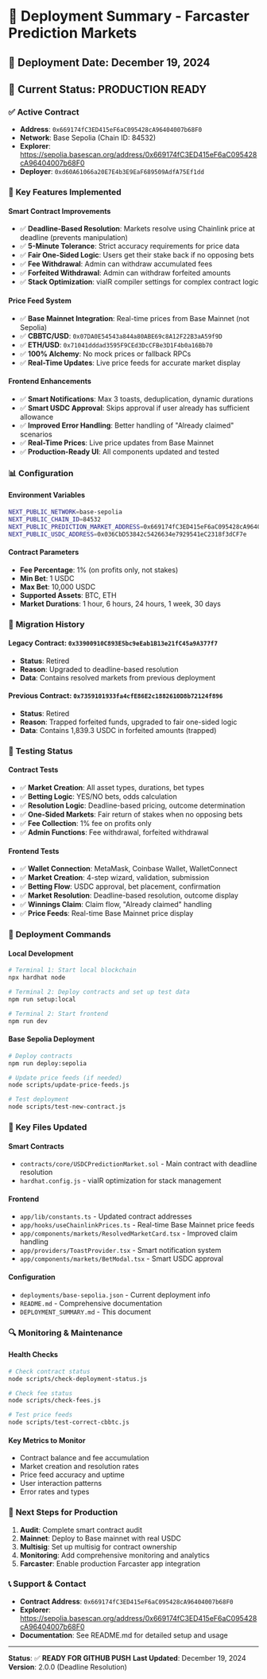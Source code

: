 # 🚀 Deployment Summary - Farcaster Prediction Markets

## 📅 Deployment Date: December 19, 2024

## 🎯 Current Status: **PRODUCTION READY**

### ✅ **Active Contract**
- **Address**: `0x669174fC3ED415eF6aC095428cA96404007b68F0`
- **Network**: Base Sepolia (Chain ID: 84532)
- **Explorer**: https://sepolia.basescan.org/address/0x669174fC3ED415eF6aC095428cA96404007b68F0
- **Deployer**: `0xd60A61066a20E7E4b3E9EaF689509AdfA75Ef1dd`

### 🔧 **Key Features Implemented**

#### **Smart Contract Improvements**
- ✅ **Deadline-Based Resolution**: Markets resolve using Chainlink price at deadline (prevents manipulation)
- ✅ **5-Minute Tolerance**: Strict accuracy requirements for price data
- ✅ **Fair One-Sided Logic**: Users get their stake back if no opposing bets
- ✅ **Fee Withdrawal**: Admin can withdraw accumulated fees
- ✅ **Forfeited Withdrawal**: Admin can withdraw forfeited amounts
- ✅ **Stack Optimization**: viaIR compiler settings for complex contract logic

#### **Price Feed System**
- ✅ **Base Mainnet Integration**: Real-time prices from Base Mainnet (not Sepolia)
- ✅ **CBBTC/USD**: `0x07DA0E54543a844a80ABE69c8A12F22B3aA59f9D`
- ✅ **ETH/USD**: `0x71041dddad3595F9CEd3DcCFBe3D1F4b0a16Bb70`
- ✅ **100% Alchemy**: No mock prices or fallback RPCs
- ✅ **Real-Time Updates**: Live price feeds for accurate market display

#### **Frontend Enhancements**
- ✅ **Smart Notifications**: Max 3 toasts, deduplication, dynamic durations
- ✅ **Smart USDC Approval**: Skips approval if user already has sufficient allowance
- ✅ **Improved Error Handling**: Better handling of "Already claimed" scenarios
- ✅ **Real-Time Prices**: Live price updates from Base Mainnet
- ✅ **Production-Ready UI**: All components updated and tested

### 📊 **Configuration**

#### **Environment Variables**
```bash
NEXT_PUBLIC_NETWORK=base-sepolia
NEXT_PUBLIC_CHAIN_ID=84532
NEXT_PUBLIC_PREDICTION_MARKET_ADDRESS=0x669174fC3ED415eF6aC095428cA96404007b68F0
NEXT_PUBLIC_USDC_ADDRESS=0x036CbD53842c5426634e7929541eC2318f3dCF7e
```

#### **Contract Parameters**
- **Fee Percentage**: 1% (on profits only, not stakes)
- **Min Bet**: 1 USDC
- **Max Bet**: 10,000 USDC
- **Supported Assets**: BTC, ETH
- **Market Durations**: 1 hour, 6 hours, 24 hours, 1 week, 30 days

### 🔄 **Migration History**

#### **Legacy Contract**: `0x33900910C893E5bc9eEab1B13e21fC45a9A377f7`
- **Status**: Retired
- **Reason**: Upgraded to deadline-based resolution
- **Data**: Contains resolved markets from previous deployment

#### **Previous Contract**: `0x7359101933fa4cfE86E2c1882610D8b72124f896`
- **Status**: Retired
- **Reason**: Trapped forfeited funds, upgraded to fair one-sided logic
- **Data**: Contains 1,839.3 USDC in forfeited amounts (trapped)

### 🧪 **Testing Status**

#### **Contract Tests**
- ✅ **Market Creation**: All asset types, durations, bet types
- ✅ **Betting Logic**: YES/NO bets, odds calculation
- ✅ **Resolution Logic**: Deadline-based pricing, outcome determination
- ✅ **One-Sided Markets**: Fair return of stakes when no opposing bets
- ✅ **Fee Collection**: 1% fee on profits only
- ✅ **Admin Functions**: Fee withdrawal, forfeited withdrawal

#### **Frontend Tests**
- ✅ **Wallet Connection**: MetaMask, Coinbase Wallet, WalletConnect
- ✅ **Market Creation**: 4-step wizard, validation, submission
- ✅ **Betting Flow**: USDC approval, bet placement, confirmation
- ✅ **Market Resolution**: Deadline-based resolution, outcome display
- ✅ **Winnings Claim**: Claim flow, "Already claimed" handling
- ✅ **Price Feeds**: Real-time Base Mainnet price display

### 🚀 **Deployment Commands**

#### **Local Development**
```bash
# Terminal 1: Start local blockchain
npx hardhat node

# Terminal 2: Deploy contracts and set up test data
npm run setup:local

# Terminal 2: Start frontend
npm run dev
```

#### **Base Sepolia Deployment**
```bash
# Deploy contracts
npm run deploy:sepolia

# Update price feeds (if needed)
node scripts/update-price-feeds.js

# Test deployment
node scripts/test-new-contract.js
```

### 📁 **Key Files Updated**

#### **Smart Contracts**
- `contracts/core/USDCPredictionMarket.sol` - Main contract with deadline resolution
- `hardhat.config.js` - viaIR optimization for stack management

#### **Frontend**
- `app/lib/constants.ts` - Updated contract addresses
- `app/hooks/useChainlinkPrices.ts` - Real-time Base Mainnet price feeds
- `app/components/markets/ResolvedMarketCard.tsx` - Improved claim handling
- `app/providers/ToastProvider.tsx` - Smart notification system
- `app/components/markets/BetModal.tsx` - Smart USDC approval

#### **Configuration**
- `deployments/base-sepolia.json` - Current deployment info
- `README.md` - Comprehensive documentation
- `DEPLOYMENT_SUMMARY.md` - This document

### 🔍 **Monitoring & Maintenance**

#### **Health Checks**
```bash
# Check contract status
node scripts/check-deployment-status.js

# Check fee status
node scripts/check-fees.js

# Test price feeds
node scripts/test-correct-cbbtc.js
```

#### **Key Metrics to Monitor**
- Contract balance and fee accumulation
- Market creation and resolution rates
- Price feed accuracy and uptime
- User interaction patterns
- Error rates and types

### 🎯 **Next Steps for Production**

1. **Audit**: Complete smart contract audit
2. **Mainnet**: Deploy to Base mainnet with real USDC
3. **Multisig**: Set up multisig for contract ownership
4. **Monitoring**: Add comprehensive monitoring and analytics
5. **Farcaster**: Enable production Farcaster app integration

### 📞 **Support & Contact**

- **Contract Address**: `0x669174fC3ED415eF6aC095428cA96404007b68F0`
- **Explorer**: https://sepolia.basescan.org/address/0x669174fC3ED415eF6aC095428cA96404007b68F0
- **Documentation**: See README.md for detailed setup and usage

---

**Status**: ✅ **READY FOR GITHUB PUSH**
**Last Updated**: December 19, 2024
**Version**: 2.0.0 (Deadline Resolution) 